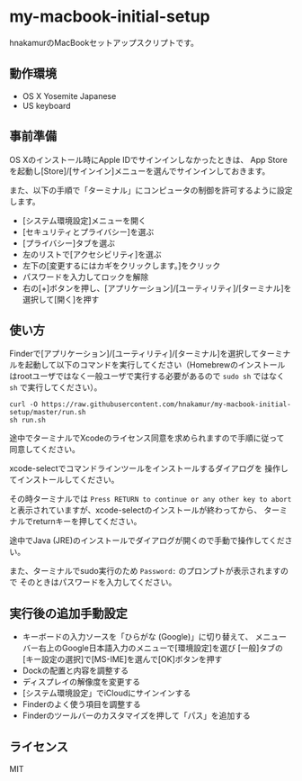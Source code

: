 my-macbook-initial-setup
========================

hnakamurのMacBookセットアップスクリプトです。

## 動作環境

* OS X Yosemite Japanese
* US keyboard

## 事前準備

OS Xのインストール時にApple IDでサインインしなかったときは、
App Storeを起動し[Store]/[サインイン]メニューを選んでサインインしておきます。

また、以下の手順で「ターミナル」にコンピュータの制御を許可するように設定します。

* [システム環境設定]メニューを開く
* [セキュリティとプライバシー]を選ぶ
* [プライバシー]タブを選ぶ
* 左のリストで[アクセシビリティ]を選ぶ
* 左下の[変更するにはカギをクリックします。]をクリック
* パスワードを入力してロックを解除
* 右の[+]ボタンを押し、[アプリケーション]/[ユーティリティ]/[ターミナル]を選択して[開く]を押す

## 使い方

Finderで[アプリケーション]/[ユーティリティ]/[ターミナル]を選択してターミナルを起動して以下のコマンドを実行してください（Homebrewのインストールはrootユーザではなく一般ユーザで実行する必要があるので `sudo sh` ではなく `sh` で実行してください）。

```
curl -O https://raw.githubusercontent.com/hnakamur/my-macbook-initial-setup/master/run.sh
sh run.sh
```


途中でターミナルでXcodeのライセンス同意を求められますので手順に従って
同意してください。

xcode-selectでコマンドラインツールをインストールするダイアログを
操作してインストールしてください。

その時ターミナルでは `Press RETURN to continue or any other key to abort`
と表示されていますが、xcode-selectのインストールが終わってから、
ターミナルでreturnキーを押してください。

途中でJava (JRE)のインストールでダイアログが開くので手動で操作してください。

また、ターミナルでsudo実行のため `Password:` のプロンプトが表示されますので
そのときはパスワードを入力してください。

## 実行後の追加手動設定

* キーボードの入力ソースを「ひらがな (Google)」に切り替えて、
  メニューバー右上のGoogle日本語入力のメニューで[環境設定]を選び
  [一般]タブの[キー設定の選択]で[MS-IME]を選んで[OK]ボタンを押す
* Dockの配置と内容を調整する
* ディスプレイの解像度を変更する
* [システム環境設定」でiCloudにサインインする
* Finderのよく使う項目を調整する
* Finderのツールバーのカスタマイズを押して「パス」を追加する

## ライセンス

MIT

